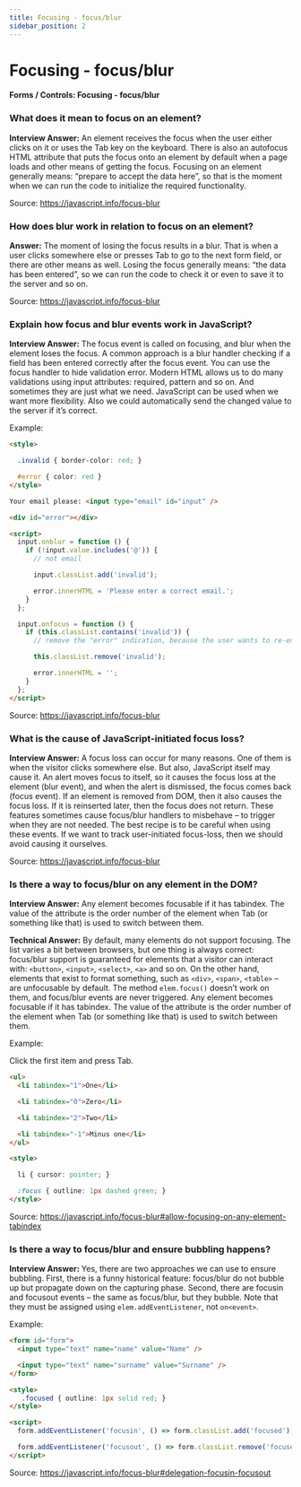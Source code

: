 ```yaml
---
title: Focusing - focus/blur
sidebar_position: 2
---
```


# Focusing - focus/blur

**Forms / Controls: Focusing - focus/blur**

<head>
  <title>Focusing - focus/blur - JavaScript Interview Questions & Answers</title>
  <meta charSet="utf-8" />
</head>

### What does it mean to focus on an element?

**Interview Answer:** An element receives the focus when the user either clicks on it or uses the Tab key on the keyboard. There is also an autofocus HTML attribute that puts the focus onto an element by default when a page loads and other means of getting the focus. Focusing on an element generally means: “prepare to accept the data here”, so that is the moment when we can run the code to initialize the required functionality.

Source: <https://javascript.info/focus-blur>

### How does blur work in relation to focus on an element?

**Answer:** The moment of losing the focus results in a blur. That is when a user clicks somewhere else or presses Tab to go to the next form field, or there are other means as well. Losing the focus generally means: “the data has been entered”, so we can run the code to check it or even to save it to the server and so on.

Source: <https://javascript.info/focus-blur>

### Explain how focus and blur events work in JavaScript?

**Interview Answer:** The focus event is called on focusing, and blur when the element loses the focus. A common approach is a blur handler checking if a field has been entered correctly after the focus event. You can use the focus handler to hide validation error. Modern HTML allows us to do many validations using input attributes: required, pattern and so on. And sometimes they are just what we need. JavaScript can be used when we want more flexibility. Also we could automatically send the changed value to the server if it’s correct.

Example:

```html
<style>

  .invalid { border-color: red; }

  #error { color: red }
</style>

Your email please: <input type="email" id="input" />

<div id="error"></div>

<script>
  input.onblur = function () {
    if (!input.value.includes('@')) {
      // not email

      input.classList.add('invalid');

      error.innerHTML = 'Please enter a correct email.';
    }
  };

  input.onfocus = function () {
    if (this.classList.contains('invalid')) {
      // remove the "error" indication, because the user wants to re-enter something

      this.classList.remove('invalid');

      error.innerHTML = '';
    }
  };
</script>
```

Source: <https://javascript.info/focus-blur>

### What is the cause of JavaScript-initiated focus loss?

**Interview Answer:** A focus loss can occur for many reasons. One of them is when the visitor clicks somewhere else. But also, JavaScript itself may cause it. An alert moves focus to itself, so it causes the focus loss at the element (blur event), and when the alert is dismissed, the focus comes back (focus event). If an element is removed from DOM, then it also causes the focus loss. If it is reinserted later, then the focus does not return. These features sometimes cause focus/blur handlers to misbehave – to trigger when they are not needed. The best recipe is to be careful when using these events. If we want to track user-initiated focus-loss, then we should avoid causing it ourselves.

Source: <https://javascript.info/focus-blur>

### Is there a way to focus/blur on any element in the DOM?

**Interview Answer:** Any element becomes focusable if it has tabindex. The value of the attribute is the order number of the element when Tab (or something like that) is used to switch between them.

**Technical Answer:** By default, many elements do not support focusing. The list varies a bit between browsers, but one thing is always correct: focus/blur support is guaranteed for elements that a visitor can interact with: `<button>`, `<input>`, `<select>`, `<a>` and so on. On the other hand, elements that exist to format something, such as `<div>`, `<span>`, `<table>` – are unfocusable by default. The method `elem.focus()` doesn’t work on them, and focus/blur events are never triggered. Any element becomes focusable if it has tabindex. The value of the attribute is the order number of the element when Tab (or something like that) is used to switch between them.

Example:

Click the first item and press Tab.

```html
<ul>
  <li tabindex="1">One</li>

  <li tabindex="0">Zero</li>

  <li tabindex="2">Two</li>

  <li tabindex="-1">Minus one</li>
</ul>

<style>

  li { cursor: pointer; }

  :focus { outline: 1px dashed green; }
</style>
```

Source: <https://javascript.info/focus-blur#allow-focusing-on-any-element-tabindex>

### Is there a way to focus/blur and ensure bubbling happens?

**Interview Answer:** Yes, there are two approaches we can use to ensure bubbling. First, there is a funny historical feature: focus/blur do not bubble up but propagate down on the capturing phase. Second, there are focusin and focusout events – the same as focus/blur, but they bubble. Note that they must be assigned using `elem.addEventListener`, not `on<event>`.

Example:

```html
<form id="form">
  <input type="text" name="name" value="Name" />

  <input type="text" name="surname" value="Surname" />
</form>

<style>
   .focused { outline: 1px solid red; } 
</style>

<script>
  form.addEventListener('focusin', () => form.classList.add('focused'));

  form.addEventListener('focusout', () => form.classList.remove('focused'));
</script>
```

Source: <https://javascript.info/focus-blur#delegation-focusin-focusout>
